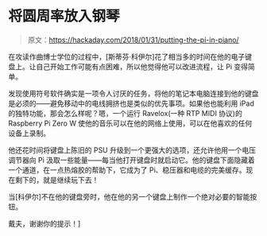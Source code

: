 # 将圆周率放入钢琴

> 原文：<https://hackaday.com/2018/01/31/putting-the-pi-in-piano/>

在攻读作曲博士学位的过程中，[斯蒂芬·科伊尔]花了相当多的时间在他的电子键盘上。让自己开始工作可能有点困难，所以他觉得他可以改进流程，让 Pi 变得简单。

发现使用符号软件确实是一项令人讨厌的任务，将他的笔记本电脑连接到他的键盘是必须的——避免移动中的电线拥挤也是类似的优先事项。如果他也能利用 iPad 的独特功能，那会怎么样呢？嗯，一个运行 Ravelox(一种 RTP MIDI 协议)的 Raspberry Pi Zero W 使他的音乐可以在他的网络上使用，可以在他喜欢的任何设备上录制。

他还花时间将键盘上陈旧的 PSU 升级到一个更强大的选项，还允许他用一个电压调节器向 Pi 汲取一些能量——每当他打开键盘时就启动它。他的键盘下面隐藏着一个通道，在一点热熔胶的帮助下，它成为了 Pi、稳压器和电缆的完美缓存。现在剩下的，就是继续玩下去！

当[科伊尔]不在他的键盘旁时，他在他的另一个键盘上制作一个绝对必要的智能按钮。

戴夫，谢谢你的提示！]